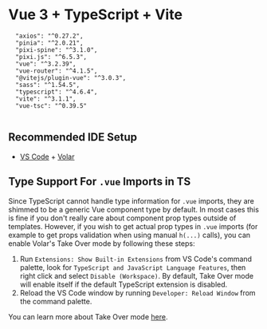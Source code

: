 # Vue 3 + TypeScript + Vite

```
  "axios": "^0.27.2",
  "pinia": "^2.0.21",
  "pixi-spine": "^3.1.0",
  "pixi.js": "^6.5.3",
  "vue": "^3.2.39",
  "vue-router": "^4.1.5",
  "@vitejs/plugin-vue": "^3.0.3",
  "sass": "^1.54.5",
  "typescript": "^4.6.4",
  "vite": "^3.1.1",
  "vue-tsc": "^0.39.5"
  
```

## Recommended IDE Setup

- [VS Code](https://code.visualstudio.com/) + [Volar](https://marketplace.visualstudio.com/items?itemName=Vue.volar)

## Type Support For `.vue` Imports in TS

Since TypeScript cannot handle type information for `.vue` imports, they are shimmed to be a generic Vue component type by default. In most cases this is fine if you don't really care about component prop types outside of templates. However, if you wish to get actual prop types in `.vue` imports (for example to get props validation when using manual `h(...)` calls), you can enable Volar's Take Over mode by following these steps:

1. Run `Extensions: Show Built-in Extensions` from VS Code's command palette, look for `TypeScript and JavaScript Language Features`, then right click and select `Disable (Workspace)`. By default, Take Over mode will enable itself if the default TypeScript extension is disabled.
2. Reload the VS Code window by running `Developer: Reload Window` from the command palette.

You can learn more about Take Over mode [here](https://github.com/johnsoncodehk/volar/discussions/471).
